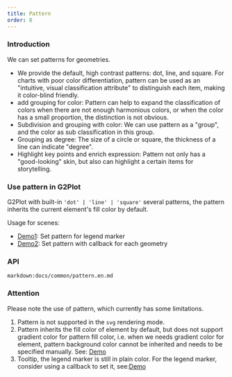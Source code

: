 ```yaml
---
title: Pattern
order: 8
---
```


### Introduction

We can set patterns for geometries.
- We provide the default, high contrast patterns: dot, line, and square. For charts with poor color differentiation, pattern can be used as an "intuitive, visual classification attribute" to distinguish each item, making it color-blind friendly.
- add grouping for color: Pattern can help to expand the classification of colors when there are not enough harmonious colors, or when the color has a small proportion, the distinction is not obvious.
- Subdivision and grouping with color: We can use pattern as a "group", and the color as sub classification in this group.
- Grouping as degree: The size of a circle or square, the thickness of a line can indicate "degree".
- Highlight key points and enrich expression: Pattern not only has a "good-looking" skin, but also can highlight a certain items for storytelling.

### Use pattern in G2Plot

G2Plot with built-in `'dot' | 'line' | 'square'` several patterns, the pattern inherits the current element's fill color by default.

<playground path="plugin/pattern/demo/pie-pattern.ts" rid="pie-pattern"></playground>

Usage for scenes:

- [Demo1](/zh/examples/plugin/pattern#legend-marker-with-pattern): Set pattern for legend marker
- [Demo2](/zh/examples/plugin/pattern#bar-pattern): Set pattern with callback for each geometry 


<!-- 补充 案例说明 和 案例 -->

### API

`markdown:docs/common/pattern.en.md`

### Attention

Please note the use of pattern, which currently has some limitations.

1. Pattern is not supported in the `svg` rendering mode.
2. Pattern inherits the fill color of element by default, but does not support gradient color for pattern fill color, i.e. when we needs gradient color for element, pattern background color cannot be inherited and needs to be specified manually. See: [Demo](/zh/examples/tiny/tiny-area#pattern)
3. Tooltip, the legend marker is still in plain color. For the legend marker, consider using a callback to set it, see:[Demo](/zh/examples/plugin/pattern#pie-pattern-callback)


